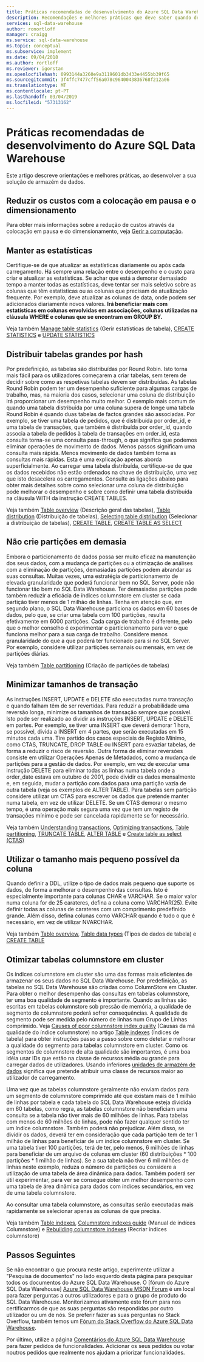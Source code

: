```yaml
---
title: Práticas recomendadas de desenvolvimento do Azure SQL Data Warehouse | Documentos da Microsoft
description: Recomendações e melhores práticas que deve saber quando desenvolve soluções para o Azure SQL Data Warehouse.
services: sql-data-warehouse
author: ronortloff
manager: craigg
ms.service: sql-data-warehouse
ms.topic: conceptual
ms.subservice: implement
ms.date: 09/04/2018
ms.author: rortloff
ms.reviewer: igorstan
ms.openlocfilehash: 0993144a3260e9a3119601db3433e4455bb39f65
ms.sourcegitcommit: 3f4ffc7477cff56a078c9640043836768f212a06
ms.translationtype: MT
ms.contentlocale: pt-PT
ms.lasthandoff: 03/04/2019
ms.locfileid: "57313162"
---
```

# <a name="development-best-practices-for-azure-sql-data-warehouse"></a>Práticas recomendadas de desenvolvimento do Azure SQL Data Warehouse
Este artigo descreve orientações e melhores práticas, ao desenvolver a sua solução de armazém de dados. 

## <a name="reduce-cost-with-pause-and-scale"></a>Reduzir os custos com a colocação em pausa e o dimensionamento
Para obter mais informações sobre a redução de custos através da colocação em pausa e do dimensionamento, veja [Gerir a computação](sql-data-warehouse-manage-compute-overview.md). 


## <a name="maintain-statistics"></a>Manter as estatísticas
Certifique-se de que atualizar as estatísticas diariamente ou após cada carregamento.  Há sempre uma relação entre o desempenho e o custo para criar e atualizar as estatísticas. Se achar que está a demorar demasiado tempo a manter todas as estatísticas, deve tentar ser mais seletivo sobre as colunas que têm estatísticas ou as colunas que precisam de atualização frequente.  Por exemplo, deve atualizar as colunas de data, onde podem ser adicionados diariamente novos valores. **Irá beneficiar mais com estatísticas em colunas envolvidas em associações, colunas utilizadas na cláusula WHERE e colunas que se encontram em GROUP BY.**

Veja também [Manage table statistics][Manage table statistics] (Gerir estatísticas de tabela), [CREATE STATISTICS][CREATE STATISTICS] e [UPDATE STATISTICS][UPDATE STATISTICS]

## <a name="hash-distribute-large-tables"></a>Distribuir tabelas grandes por hash
Por predefinição, as tabelas são distribuídas por Round Robin.  Isto torna mais fácil para os utilizadores começarem a criar tabelas, sem terem de decidir sobre como as respetivas tabelas devem ser distribuídas.  As tabelas Round Robin podem ter um desempenho suficiente para algumas cargas de trabalho, mas, na maioria dos casos, selecionar uma coluna de distribuição irá proporcionar um desempenho muito melhor.  O exemplo mais comum de quando uma tabela distribuída por uma coluna supera de longe uma tabela Round Robin é quando duas tabelas de factos grandes são associadas.  Por exemplo, se tiver uma tabela de pedidos, que é distribuída por order_id, e uma tabela de transações, que também é distribuída por order_id, quando associa a tabela de pedidos à tabela de transações em order_id, esta consulta torna-se uma consulta pass-through, o que significa que podemos eliminar operações de movimento de dados.  Menos passos significam uma consulta mais rápida.  Menos movimento de dados também torna as consultas mais rápidas.  Esta é uma explicação apenas aborda superficialmente. Ao carregar uma tabela distribuída, certifique-se de que os dados recebidos não estão ordenados na chave de distribuição, uma vez que isto desacelera os carregamentos.  Consulte as ligações abaixo para obter mais detalhes sobre como selecionar uma coluna de distribuição pode melhorar o desempenho e sobre como definir uma tabela distribuída na cláusula WITH da instrução CREATE TABLES.

Veja também [Table overview][Table overview] (Descrição geral das tabelas), [Table distribution][Table distribution] (Distribuição de tabelas), [Selecting table distribution][Selecting table distribution] (Selecionar a distribuição de tabelas), [CREATE TABLE][CREATE TABLE], [CREATE TABLE AS SELECT][CREATE TABLE AS SELECT]

## <a name="do-not-over-partition"></a>Não crie partições em demasia
Embora o particionamento de dados possa ser muito eficaz na manutenção dos seus dados, com a mudança de partições ou a otimização de análises com a eliminação de partições, demasiadas partições podem abrandar as suas consultas.  Muitas vezes, uma estratégia de particionamento de elevada granularidade que poderá funcionar bem no SQL Server, pode não funcionar tão bem no SQL Data Warehouse.  Ter demasiadas partições pode também reduzir a eficácia de índices columnstore em cluster se cada partição tiver menos de 1 milhão de linhas.  Tenha em atenção que, em segundo plano, o SQL Data Warehouse particiona os dados em 60 bases de dados, pelo que, se criar uma tabela com 100 partições, resulta efetivamente em 6000 partições.  Cada carga de trabalho é diferente, pelo que o melhor conselho é experimentar o particionamento para ver o que funciona melhor para a sua carga de trabalho.  Considere menos granularidade do que a que poderá ter funcionado para si no SQL Server.  Por exemplo, considere utilizar partições semanais ou mensais, em vez de partições diárias.

Veja também [Table partitioning][Table partitioning] (Criação de partições de tabelas)

## <a name="minimize-transaction-sizes"></a>Minimizar tamanhos de transação
As instruções INSERT, UPDATE e DELETE são executadas numa transação e quando falham têm de ser revertidas.  Para reduzir a probabilidade uma reversão longa, minimize os tamanhos de transação sempre que possível.  Isto pode ser realizado ao dividir as instruções INSERT, UPDATE e DELETE em partes.  Por exemplo, se tiver uma INSERT que deverá demorar 1 hora, se possível, divida a INSERT em 4 partes, que serão executadas em 15 minutos cada uma.  Tire partido dos casos especiais de Registo Mínimo, como CTAS, TRUNCATE, DROP TABLE ou INSERT para esvaziar tabelas, de forma a reduzir o risco de reversão.  Outra forma de eliminar reversões consiste em utilizar Operações Apenas de Metadados, como a mudança de partições para a gestão de dados.  Por exemplo, em vez de executar uma instrução DELETE para eliminar todas as linhas numa tabela onde a order_date estava em outubro de 2001, pode dividir os dados mensalmente e, em seguida, mudar a partição com dados para uma partição vazia de outra tabela (veja os exemplos de ALTER TABLE).  Para tabelas sem partição considere utilizar um CTAS para escrever os dados que pretende manter numa tabela, em vez de utilizar DELETE.  Se um CTAS demorar o mesmo tempo, é uma operação mais segura uma vez que tem um registo de transações mínimo e pode ser cancelada rapidamente se for necessário.

Veja também [Understanding transactions][Understanding transactions], [Optimizing transactions][Optimizing transactions], [Table partitioning][Table partitioning], [TRUNCATE TABLE][TRUNCATE TABLE], [ALTER TABLE][ALTER TABLE] e [Create table as select (CTAS)][Create table as select (CTAS)]

## <a name="use-the-smallest-possible-column-size"></a>Utilizar o tamanho mais pequeno possível da coluna
Quando definir a DDL, utilize o tipo de dados mais pequeno que suporte os dados, de forma a melhorar o desempenho das consultas.  Isto é especialmente importante para colunas CHAR e VARCHAR.  Se o maior valor numa coluna for de 25 carateres, defina a coluna como VARCHAR(25).  Evite definir todas as colunas de carateres com um comprimento predefinido grande.  Além disso, defina colunas como VARCHAR quando é tudo o que é necessário, em vez de utilizar NVARCHAR.

Veja também [Table overview][Table overview], [Table data types][Table data types] (Tipos de dados de tabela) e [CREATE TABLE][CREATE TABLE]

## <a name="optimize-clustered-columnstore-tables"></a>Otimizar tabelas columnstore em cluster
Os índices columnstore em cluster são uma das formas mais eficientes de armazenar os seus dados no SQL Data Warehouse.  Por predefinição, as tabelas no SQL Data Warehouse são criadas como ColumnStore em Cluster.  Para obter o melhor desempenho das consultas em tabelas columnstore, ter uma boa qualidade de segmento é importante.  Quando as linhas são escritas em tabelas columnstore sob pressão de memória, a qualidade de segmento de columnstore poderá sofrer consequências.  A qualidade de segmento pode ser medida pelo número de linhas num Grupo de Linhas comprimido.  Veja [Causes of poor columnstore index quality][Causes of poor columnstore index quality] (Causas da má qualidade do índice columnstore) no artigo [Table indexes][Table indexes] (Índices de tabela) para obter instruções passo a passo sobre como detetar e melhorar a qualidade do segmento para tabelas columnstore em cluster.  Como os segmentos de columnstore de alta qualidade são importantes, é uma boa idéia usar IDs que estão na classe de recursos média ou grande para carregar dados de utilizadores. Usando inferiores [unidades de armazém de dados](what-is-a-data-warehouse-unit-dwu-cdwu.md) significa que pretende atribuir uma classe de recursos maior ao utilizador de carregamento.

Uma vez que as tabelas columnstore geralmente não enviam dados para um segmento de columnstore comprimido até que existam mais de 1 milhão de linhas por tabela e cada tabela do SQL Data Warehouse esteja dividida em 60 tabelas, como regra, as tabelas columnstore não beneficiam uma consulta se a tabela não tiver mais de 60 milhões de linhas.  Para tabelas com menos de 60 milhões de linhas, pode não fazer qualquer sentido ter um índice columnstore.  Também poderá não prejudicar.  Além disso, se dividir os dados, deverá ter em consideração que cada partição tem de ter 1 milhão de linhas para beneficiar de um índice columnstore em cluster.  Se uma tabela tiver 100 partições, terá de ter, pelo menos, 6 milhões de linhas para beneficiar de um arquivo de colunas em cluster (60 distribuições * 100 partições * 1 milhão de linhas).  Se a sua tabela não tiver 6 mil milhões de linhas neste exemplo, reduza o número de partições ou considere a utilização de uma tabela de área dinâmica para dados.  Também poderá ser útil experimentar, para ver se consegue obter um melhor desempenho com uma tabela de área dinâmica para dados com índices secundários, em vez de uma tabela columnstore.

Ao consultar uma tabela columnstore, as consultas serão executadas mais rapidamente se selecionar apenas as colunas de que precisa.  

Veja também [Table indexes][Table indexes], [Columnstore indexes guide][Columnstore indexes guide] (Manual de indíces Columnstore) e [Rebuilding columnstore indexes][Rebuilding columnstore indexes] (Recriar índices columnstore)

## <a name="next-steps"></a>Passos Seguintes
Se não encontrar o que procura neste artigo, experimente utilizar a "Pesquisa de documentos" no lado esquerdo desta página para pesquisar todos os documentos do Azure SQL Data Warehouse.  O [fórum do Azure SQL Data Warehouse] [ Azure SQL Data Warehouse MSDN Forum] é um local para fazer perguntas a outros utilizadores e para o grupo de produto do SQL Data Warehouse.  Monitorizamos ativamente este fórum para nos certificarmos de que as suas perguntas são respondidas por outro utilizador ou um de nós.  Se preferir fazer as suas perguntas no Stack Overflow, também temos um [Fórum do Stack Overflow do Azure SQL Data Warehouse][Azure SQL Data Warehouse Stack Overflow Forum].

Por último, utilize a página [Comentários do Azure SQL Data Warehouse][Azure SQL Data Warehouse Feedback] para fazer pedidos de funcionalidades.  Adicionar os seus pedidos ou votar noutros pedidos que realmente nos ajudam a priorizar funcionalidades.

<!--Image references-->

<!--Article references-->
[Create a support ticket]: ./sql-data-warehouse-get-started-create-support-ticket.md
[Create table as select (CTAS)]: ./sql-data-warehouse-develop-ctas.md
[Table overview]: ./sql-data-warehouse-tables-overview.md
[Table data types]: ./sql-data-warehouse-tables-data-types.md
[Table distribution]: ./sql-data-warehouse-tables-distribute.md
[Table indexes]: ./sql-data-warehouse-tables-index.md
[Causes of poor columnstore index quality]: ./sql-data-warehouse-tables-index.md#causes-of-poor-columnstore-index-quality
[Rebuilding columnstore indexes]: ./sql-data-warehouse-tables-index.md#rebuilding-indexes-to-improve-segment-quality
[Table partitioning]: ./sql-data-warehouse-tables-partition.md
[Manage table statistics]: ./sql-data-warehouse-tables-statistics.md
[Temporary tables]: ./sql-data-warehouse-tables-temporary.md
[Guide for using PolyBase]: ./guidance-for-loading-data.md
[Load data]: ./design-elt-data-loading.md
[Move data with Azure Data Factory]: ../data-factory/transform-data-using-machine-learning.md
[Load data with Azure Data Factory]: ../data-factory/load-azure-sql-data-warehouse.md
[Load data with bcp]: /sql/tools/bcp-utility
[Load data with PolyBase]: ./load-data-wideworldimportersdw.md
[Monitor your workload using DMVs]: ./sql-data-warehouse-manage-monitor.md
[Pause compute resources]: ./sql-data-warehouse-manage-compute-overview.md#pause-compute-bk
[Resume compute resources]: ./sql-data-warehouse-manage-compute-overview.md#resume-compute-bk
[Scale compute resources]: ./sql-data-warehouse-manage-compute-overview.md#scale-compute
[Understanding transactions]: ./sql-data-warehouse-develop-transactions.md
[Optimizing transactions]: ./sql-data-warehouse-develop-best-practices-transactions.md
[Troubleshooting]: ./sql-data-warehouse-troubleshoot.md
[LABEL]: ./sql-data-warehouse-develop-label.md

<!--MSDN references-->
[ALTER TABLE]: https://msdn.microsoft.com/library/ms190273.aspx
[CREATE EXTERNAL FILE FORMAT]: https://msdn.microsoft.com/library/dn935026.aspx
[CREATE STATISTICS]: https://msdn.microsoft.com/library/ms188038.aspx
[CREATE TABLE]: https://msdn.microsoft.com/library/mt203953.aspx
[CREATE TABLE AS SELECT]: https://msdn.microsoft.com/library/mt204041.aspx
[DBCC PDW_SHOWEXECUTIONPLAN]: https://msdn.microsoft.com/library/mt204017.aspx
[INSERT]: https://msdn.microsoft.com/library/ms174335.aspx
[OPTION]: https://msdn.microsoft.com/library/ms190322.aspx
[TRUNCATE TABLE]: https://msdn.microsoft.com/library/ms177570.aspx
[UPDATE STATISTICS]: https://msdn.microsoft.com/library/ms187348.aspx
[sys.dm_exec_sessions]: https://msdn.microsoft.com/library/ms176013.aspx
[sys.dm_pdw_exec_requests]: https://msdn.microsoft.com/library/mt203887.aspx
[sys.dm_pdw_request_steps]: https://msdn.microsoft.com/library/mt203913.aspx
[sys.dm_pdw_sql_requests]: https://msdn.microsoft.com/library/mt203889.aspx
[sys.dm_pdw_dms_workers]: https://msdn.microsoft.com/library/mt203878.aspx
[sys.dm_pdw_waits]: https://msdn.microsoft.com/library/mt203893.aspx
[Columnstore indexes guide]: https://msdn.microsoft.com/library/gg492088.aspx

<!--Other Web references-->
[Selecting table distribution]: https://blogs.msdn.microsoft.com/sqlcat/20../../choosing-hash-distributed-table-vs-round-robin-distributed-table-in-azure-sql-dw-service/
[Azure SQL Data Warehouse Feedback]: https://feedback.azure.com/forums/307516-sql-data-warehouse
[Azure SQL Data Warehouse MSDN Forum]: https://social.msdn.microsoft.com/Forums/sqlserver/home?forum=AzureSQLDataWarehouse
[Azure SQL Data Warehouse Stack Overflow Forum]:  http://stackoverflow.com/questions/tagged/azure-sqldw
[Azure SQL Data Warehouse loading patterns and strategies]: http://blogs.msdn.microsoft.com/sqlcat/20../../azure-sql-data-warehouse-loading-patterns-and-strategies/
